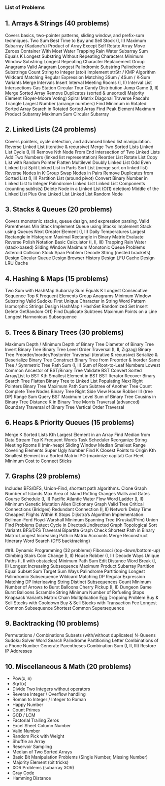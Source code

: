 ### List of Problems

## 1. Arrays & Strings (40 problems)
Covers basics, two-pointer patterns, sliding window, and prefix-sum techniques.
Two Sum
Best Time to Buy and Sell Stock (I, II)
Maximum Subarray (Kadane's)
Product of Array Except Self
Rotate Array
Move Zeroes
Container With Most Water
Trapping Rain Water
Subarray Sum Equals K
Longest Substring Without Repeating Characters
Minimum Window Substring
Longest Repeating Character Replacement
Group Anagrams
Valid Anagram
Longest Palindromic Substring
Palindromic Substrings Count
String to Integer (atoi)
Implement strStr / KMP Algorithm
Wildcard Matching
Regular Expression Matching
3Sum / 4Sum / K-Sum Variants
Merge Intervals
Insert Interval
Meeting Rooms (I, II)
Interval List Intersections
Gas Station Circular Tour
Candy Distribution
Jump Game (I, II)
Merge Sorted Array
Remove Duplicates (sorted & unsorted)
Majority Element (Boyer-Moore Voting)
Spiral Matrix
Diagonal Traverse
Pascal’s Triangle
Largest Number (arrange numbers)
Find Minimum in Rotated Sorted Array
Search in Rotated Sorted Array
Find Peak Element
Maximum Product Subarray
Maximum Sum Circular Subarray

## 2. Linked Lists (24 problems)
Covers pointers, cycle detection, and advanced linked list manipulation.
Reverse Linked List (iterative & recursive)
Merge Two Sorted Lists
Linked List Cycle (I, II)
Remove Nth Node From End
Intersection of Two Linked Lists
Add Two Numbers (linked list representation)
Reorder List
Rotate List
Copy List with Random Pointer
Flatten Multilevel Doubly Linked List
Odd Even Linked List
Split Linked List in Parts
Sort List (merge sort on linked list)
Reverse Nodes in K-Group
Swap Nodes in Pairs
Remove Duplicates from Sorted List (I, II)
Partition List (around pivot)
Convert Binary Number in Linked List to Integer
Palindrome Linked List
Linked List Components (counting sublists)
Delete Node in a Linked List (O(1) deletion)
Middle of the Linked List
Plus One Linked List
Linked List Random Node

## 3. Stacks & Queues (20 problems)
Covers monotonic stacks, queue design, and expression parsing.
Valid Parentheses
Min Stack
Implement Queue using Stacks
Implement Stack using Queues
Next Greater Element (I, II)
Daily Temperatures
Largest Rectangle in Histogram
Maximal Rectangle in Binary Matrix
Evaluate Reverse Polish Notation
Basic Calculator (I, II, III)
Trapping Rain Water (stack-based)
Sliding Window Maximum
Monotonic Queue Problems
Asteroid Collision
Stock Span Problem
Decode String (nested brackets)
Design Circular Queue
Design Browser History
Design LFU Cache
Design LRU Cache

## 4. Hashing & Maps (15 problems)
Two Sum with HashMap
Subarray Sum Equals K
Longest Consecutive Sequence
Top K Frequent Elements
Group Anagrams
Minimum Window Substring
Valid Sudoku
First Unique Character in String
Word Pattern
Isomorphic Strings
Design HashMap / HashSet
Randomized Set Insert Delete GetRandom O(1)
Find Duplicate Subtrees
Maximum Points on a Line
Longest Harmonious Subsequence

## 5. Trees & Binary Trees (30 problems)
Maximum Depth / Minimum Depth of Binary Tree
Diameter of Binary Tree
Invert Binary Tree
Binary Tree Level Order Traversal (I, II, Zigzag)
Binary Tree Preorder/Inorder/Postorder Traversal (iterative & recursive)
Serialize & Deserialize Binary Tree
Construct Binary Tree from Preorder & Inorder
Same Tree / Symmetric Tree
Path Sum (I, II)
Sum of Root-to-Leaf Numbers
Lowest Common Ancestor of BST/Binary Tree
Validate BST
Convert Sorted Array/List to BST
Kth Smallest Element in BST
BST Iterator
Recover Binary Search Tree
Flatten Binary Tree to Linked List
Populating Next Right Pointers
Binary Tree Maximum Path Sum
Subtree of Another Tree
Count Complete Tree Nodes
Binary Tree Right Side View
House Robber III (tree DP)
Range Sum Query BST
Maximum Level Sum of Binary Tree
Cousins in Binary Tree
Distance K in Binary Tree
Morris Traversal (advanced)
Boundary Traversal of Binary Tree
Vertical Order Traversal

## 6. Heaps & Priority Queues (15 problems)
Merge K Sorted Lists
Kth Largest Element in an Array
Find Median from Data Stream
Top K Frequent Words
Task Scheduler
Reorganize String
Meeting Rooms II (min-heap)
Sliding Window Median
Smallest Range Covering Elements
Super Ugly Number
Find K Closest Points to Origin
Kth Smallest Element in a Sorted Matrix
IPO (maximize capital)
Car Fleet
Minimum Cost to Connect Sticks

## 7. Graphs (29 problems)
Includes BFS/DFS, Union-Find, shortest path algorithms.
Clone Graph
Number of Islands
Max Area of Island
Rotting Oranges
Walls and Gates
Course Schedule (I, II)
Pacific Atlantic Water Flow
Word Ladder (I, II)
Minimum Genetic Mutation
Alien Dictionary
Graph Valid Tree
Critical Connections (Bridges)
Redundant Connection (I, II)
Network Delay Time
Cheapest Flights Within K Stops
Dijkstra’s Algorithm Implementation
Bellman-Ford
Floyd-Warshall
Minimum Spanning Tree (Kruskal/Prim)
Union Find Problems
Detect Cycle in Directed/Undirected Graph
Topological Sort Variants
BFS/DFS Traversal
Bipartite Graph Check
Shortest Path in Binary Matrix
Longest Increasing Path in Matrix
Accounts Merge
Reconstruct Itinerary
Word Search (DFS backtracking)

##8. Dynamic Programming (32 problems)
Fibonacci (top-down/bottom-up)
Climbing Stairs
Coin Change (I, II)
House Robber (I, II)
Decode Ways
Unique Paths (I, II with obstacles)
Minimum Path Sum
Edit Distance
Word Break (I, II)
Longest Increasing Subsequence
Maximum Product Subarray
Partition Equal Subset Sum
Target Sum Ways
Palindrome Partitioning
Longest Palindromic Subsequence
Wildcard Matching DP
Regular Expression Matching DP
Interleaving String
Distinct Subsequences Count
Minimum Number of Arrows to Burst Balloons
Cherry Pickup (I, II)
Dungeon Game
Burst Balloons
Scramble String
Minimum Number of Refueling Stops
Knapsack Variants
Matrix Chain Multiplication
Egg Dropping Problem
Buy & Sell Stocks with Cooldown
Buy & Sell Stocks with Transaction Fee
Longest Common Subsequence
Shortest Common Supersequence

## 9. Backtracking (10 problems)
Permutations / Combinations
Subsets (with/without duplicates)
N-Queens
Sudoku Solver
Word Search
Palindrome Partitioning
Letter Combinations of a Phone Number
Generate Parentheses
Combination Sum (I, II, III)
Restore IP Addresses

## 10. Miscellaneous & Math (20 problems)
- Pow(x, n)
- Sqrt(x)
- Divide Two Integers without operators
- Reverse Integer / Overflow handling
- Roman to Integer / Integer to Roman
- Happy Number
- Count Primes
- GCD / LCM
- Factorial Trailing Zeros
- Excel Sheet Column Number
- Valid Number
- Random Pick with Weight
- Shuffle an Array
- Reservoir Sampling
- Median of Two Sorted Arrays
- Basic Bit Manipulation Problems (Single Number, Missing Number)
- Majority Element (bit tricks)
- XOR Problems (subarray XOR)
- Gray Code
- Hamming Distance


